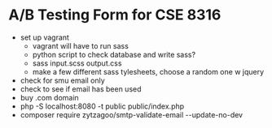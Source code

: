 # A/B Testing Form for CSE 8316

- set up vagrant 
	- vagrant will have to run sass
	- python script to check database and write sass?
	- sass input.scss output.css
	- make a few different sass tylesheets, choose a random one w jquery
- check for smu email only
- check to see if email has been used
- buy .com domain
- php -S localhost:8080 -t public public/index.php
- composer require zytzagoo/smtp-validate-email --update-no-dev 
